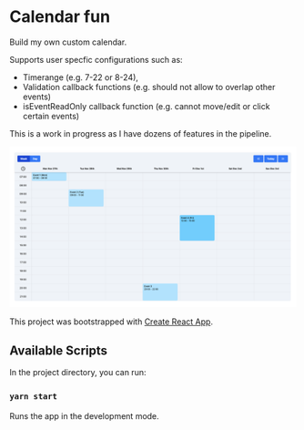 # Calendar fun

Build my own custom calendar.

Supports user specfic configurations such as:

- Timerange (e.g. 7-22 or 8-24),
- Validation callback functions (e.g. should not allow to overlap other events)
- isEventReadOnly callback function (e.g. cannot move/edit or click certain events)

This is a work in progress as I have dozens of features in the pipeline.

![Alt text](/public/screenshot.png?raw=true "Optional Title")

This project was bootstrapped with [Create React App](https://github.com/facebook/create-react-app).

## Available Scripts

In the project directory, you can run:

### `yarn start`

Runs the app in the development mode.
